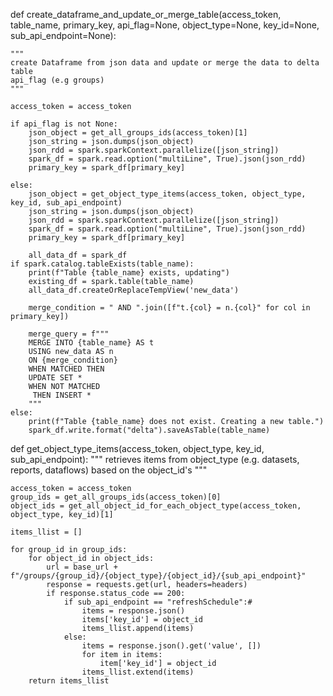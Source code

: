def create_dataframe_and_update_or_merge_table(access_token, table_name, primary_key, api_flag=None, object_type=None, key_id=None, sub_api_endpoint=None):

    """
    create Dataframe from json data and update or merge the data to delta table
    api_flag (e.g groups)
    """

    access_token = access_token

    if api_flag is not None:
        json_object = get_all_groups_ids(access_token)[1]
        json_string = json.dumps(json_object)
        json_rdd = spark.sparkContext.parallelize([json_string])
        spark_df = spark.read.option("multiLine", True).json(json_rdd)
        primary_key = spark_df[primary_key]

    else:
        json_object = get_object_type_items(access_token, object_type, key_id, sub_api_endpoint)
        json_string = json.dumps(json_object)
        json_rdd = spark.sparkContext.parallelize([json_string])
        spark_df = spark.read.option("multiLine", True).json(json_rdd)
        primary_key = spark_df[primary_key]

        all_data_df = spark_df
    if spark.catalog.tableExists(table_name):
        print(f"Table {table_name} exists, updating")
        existing_df = spark.table(table_name)
        all_data_df.createOrReplaceTempView('new_data')
        
        merge_condition = " AND ".join([f"t.{col} = n.{col}" for col in primary_key])

        merge_query = f"""
        MERGE INTO {table_name} AS t
        USING new_data AS n
        ON {merge_condition}
        WHEN MATCHED THEN 
        UPDATE SET *
        WHEN NOT MATCHED
         THEN INSERT *
        """
    else: 
        print(f"Table {table_name} does not exist. Creating a new table.")
        spark_df.write.format("delta").saveAsTable(table_name)



def get_object_type_items(access_token, object_type, key_id, sub_api_endpoint):
    """
    retrieves items from object_type (e.g. datasets, reports, dataflows) based on the
    object_id's
    """
 
    access_token = access_token
    group_ids = get_all_groups_ids(access_token)[0]
    object_ids = get_all_object_id_for_each_object_type(access_token, object_type, key_id)[1]

    items_llist = []
   
    for group_id in group_ids:
        for object_id in object_ids:
            url = base_url + f"/groups/{group_id}/{object_type}/{object_id}/{sub_api_endpoint}"
            response = requests.get(url, headers=headers)
            if response.status_code == 200:
                if sub_api_endpoint == "refreshSchedule":#
                    items = response.json()
                    items['key_id'] = object_id
                    items_llist.append(items)
                else:
                    items = response.json().get('value', [])
                    for item in items:
                        item['key_id'] = object_id
                    items_llist.extend(items)
        return items_llist
    
    
    
